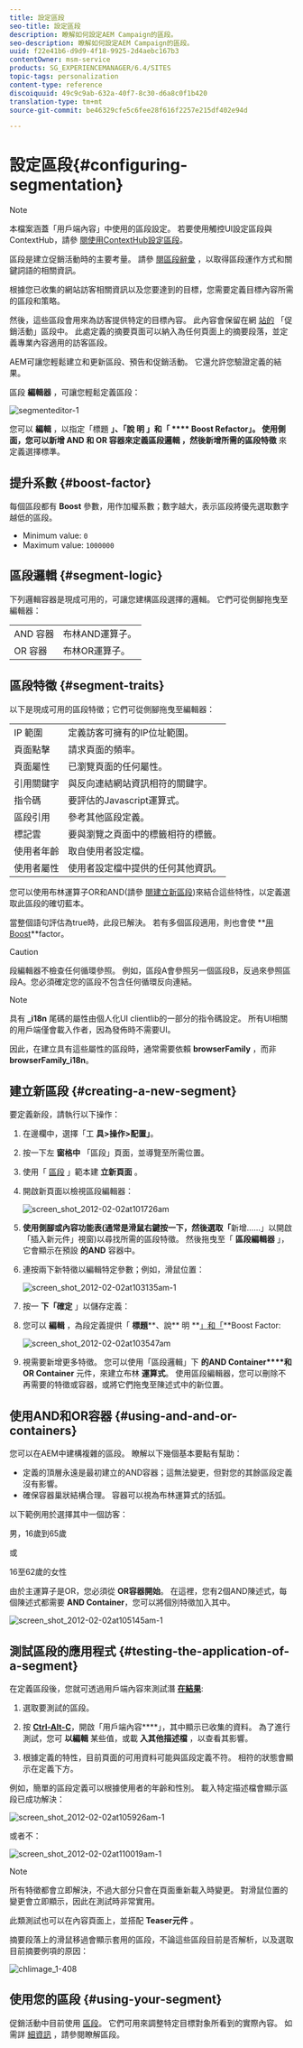```yaml
---
title: 設定區段
seo-title: 設定區段
description: 瞭解如何設定AEM Campaign的區段。
seo-description: 瞭解如何設定AEM Campaign的區段。
uuid: f22e41b6-d9d9-4f18-9925-2d4aebc167b3
contentOwner: msm-service
products: SG_EXPERIENCEMANAGER/6.4/SITES
topic-tags: personalization
content-type: reference
discoiquuid: 49c9c9ab-632a-40f7-8c30-d6a8c0f1b420
translation-type: tm+mt
source-git-commit: be46329cfe5c6fee28f616f2257e215df402e94d

---
```



# 設定區段{#configuring-segmentation}

>[!NOTE]
>
>本檔案涵蓋「用戶端內容」中使用的區段設定。 若要使用觸控UI設定區段與ContextHub，請參 [閱使用ContextHub設定區段](/help/sites-administering/segmentation.md)。

區段是建立促銷活動時的主要考量。 請參 [閱區段辭彙](/help/sites-authoring/segmentation-overview.md) ，以取得區段運作方式和關鍵詞語的相關資訊。

根據您已收集的網站訪客相關資訊以及您要達到的目標，您需要定義目標內容所需的區段和策略。

然後，這些區段會用來為訪客提供特定的目標內容。 此內容會保留在網 [站的](/help/sites-authoring/personalization.md) 「促銷活動」區段中。 此處定義的摘要頁面可以納入為任何頁面上的摘要段落，並定義專業內容適用的訪客區段。

AEM可讓您輕鬆建立和更新區段、預告和促銷活動。 它還允許您驗證定義的結果。

區段 **編輯器** ，可讓您輕鬆定義區段：

![segmenteditor-1](assets/segmenteditor-1.png)

您可以 **編輯** ，以指定「標題 ****」、「說 **明** 」和「 **** Boost Refactor」。 使用側面，您可以新增 **AND** 和 **OR** 容器來定義區段邏輯 **，然後新增所需的區段特徵****** 來定義選擇標準。

## 提升系數 {#boost-factor}

每個區段都有 **Boost** 參數，用作加權系數；數字越大，表示區段將優先選取數字越低的區段。

* Minimum value: `0`
* Maximum value: `1000000`

## 區段邏輯 {#segment-logic}

下列邏輯容器是現成可用的，可讓您建構區段選擇的邏輯。 它們可從側腳拖曳至編輯器：

<table> 
 <tbody> 
  <tr> 
   <td> AND 容器<br /> </td> 
   <td> 布林AND運算子。<br /> </td> 
  </tr> 
  <tr> 
   <td> OR 容器<br /> </td> 
   <td> 布林OR運算子。</td> 
  </tr> 
 </tbody> 
</table>

## 區段特徵 {#segment-traits}

以下是現成可用的區段特徵；它們可從側腳拖曳至編輯器：

<table> 
 <tbody> 
  <tr> 
   <td> IP 範圍<br /> </td> 
   <td>定義訪客可擁有的IP位址範圍。<br /> </td> 
  </tr> 
  <tr> 
   <td> 頁面點擊<br /> </td> 
   <td>請求頁面的頻率。 <br /> </td> 
  </tr> 
  <tr> 
   <td> 頁面屬性<br /> </td> 
   <td>已瀏覽頁面的任何屬性。<br /> </td> 
  </tr> 
  <tr> 
   <td> 引用關鍵字<br /> </td> 
   <td>與反向連結網站資訊相符的關鍵字。 <br /> </td> 
  </tr> 
  <tr> 
   <td> 指令碼</td> 
   <td>要評估的Javascript運算式。<br /> </td> 
  </tr> 
  <tr> 
   <td> 區段引用 <br /> </td> 
   <td>參考其他區段定義。<br /> </td> 
  </tr> 
  <tr> 
   <td> 標記雲<br /> </td> 
   <td>要與瀏覽之頁面中的標籤相符的標籤。<br /> </td> 
  </tr> 
  <tr> 
   <td> 使用者年齡<br /> </td> 
   <td>取自使用者設定檔。<br /> </td> 
  </tr> 
  <tr> 
   <td> 使用者屬性<br /> </td> 
   <td>使用者設定檔中提供的任何其他資訊。 </td> 
  </tr> 
 </tbody> 
</table>

您可以使用布林運算子OR和AND(請參 [閱建立新區段](#creating-a-new-segment))來結合這些特性，以定義選取此區段的確切藍本。

當整個語句評估為true時，此段已解決。 若有多個區段適用，則也會使 **[用Boost](/help/sites-administering/campaign-segmentation.md#boost-factor)**factor。

>[!CAUTION]
>
>段編輯器不檢查任何循環參照。 例如，區段A會參照另一個區段B，反過來參照區段A。您必須確定您的區段不包含任何循環反向連結。

>[!NOTE]
>
>具有 **_i18n** 尾碼的屬性由個人化UI clientlib的一部分的指令碼設定。 所有UI相關的用戶端僅會載入作者，因為發佈時不需要UI。
>
>因此，在建立具有這些屬性的區段時，通常需要依賴 **browserFamily** ，而非 **browserFamily_i18n**。

## 建立新區段 {#creating-a-new-segment}

要定義新段，請執行以下操作：

1. 在邊欄中，選擇「工 **具>操作>配置」**。
1. 按一下左 **窗格中** 「區段」頁面，並導覽至所需位置。
1. 使用「 [區段](/help/sites-authoring/managing-pages.md) 」範本建 **立新頁面** 。
1. 開啟新頁面以檢視區段編輯器：

   ![screen_shot_2012-02-02at101726am](assets/screen_shot_2012-02-02at101726am.png)

1. **使用側腳或內容功能表(通常是滑鼠右鍵按一下，然後選取「**&#x200B;新增……」以開啟「插入新元件」視窗)以尋找所需的區段特徵。 然後拖曳至「 **區段編輯器** 」，它會顯示在預設 **的AND** 容器中。
1. 連按兩下新特徵以編輯特定參數；例如，滑鼠位置：

   ![screen_shot_2012-02-02at103135am-1](assets/screen_shot_2012-02-02at103135am-1.png)

1. 按一 **下「確定** 」以儲存定義：
1. 您可以 **編輯** ，為段定義提供「 **標題****、說** 明 **[」和「](/help/sites-administering/campaign-segmentation.md#boost-factor)**Boost Factor:

   ![screen_shot_2012-02-02at103547am](assets/screen_shot_2012-02-02at103547am.png)

1. 視需要新增更多特徵。 您可以使用「區段邏輯」下 **的AND Container****和OR Container** 元件，來建立布林 **運算式**。 使用區段編輯器，您可以刪除不再需要的特徵或容器，或將它們拖曳至陳述式中的新位置。

## 使用AND和OR容器 {#using-and-and-or-containers}

您可以在AEM中建構複雜的區段。 瞭解以下幾個基本要點有幫助：

* 定義的頂層永遠是最初建立的AND容器；這無法變更，但對您的其餘區段定義沒有影響。
* 確保容器巢狀結構合理。 容器可以視為布林運算式的括弧。

以下範例用於選擇其中一個訪客：

男，16歲到65歲

或

16至62歲的女性

由於主運算子是OR，您必須從 **OR容器開始**。 在這裡，您有2個AND陳述式，每個陳述式都需要 **AND Container**，您可以將個別特徵加入其中。

![screen_shot_2012-02-02at105145am-1](assets/screen_shot_2012-02-02at105145am-1.png)

## 測試區段的應用程式 {#testing-the-application-of-a-segment}

在定義區段後，您就可透過用戶端內容來測試潛 **[在結果](/help/sites-administering/client-context.md)**:

1. 選取要測試的區段。
1. 按 **[Ctrl-Alt-C](/help/sites-authoring/keyboard-shortcuts.md)**，開啟「用戶端內容**[](/help/sites-administering/client-context.md)**」，其中顯示已收集的資料。 為了進行測試，您可 **以編輯** 某些值，或載 **入其他描述檔** ，以查看其影響。

1. 根據定義的特性，目前頁面的可用資料可能與區段定義不符。 相符的狀態會顯示在定義下方。

例如，簡單的區段定義可以根據使用者的年齡和性別。 載入特定描述檔會顯示區段已成功解決：

![screen_shot_2012-02-02at105926am-1](assets/screen_shot_2012-02-02at105926am-1.png)

或者不：

![screen_shot_2012-02-02at110019am-1](assets/screen_shot_2012-02-02at110019am-1.png)

>[!NOTE]
>
>所有特徵都會立即解決，不過大部分只會在頁面重新載入時變更。 對滑鼠位置的變更會立即顯示，因此在測試時非常實用。

此類測試也可以在內容頁面上，並搭配 **Teaser元件** 。

摘要段落上的滑鼠移過會顯示套用的區段，不論這些區段目前是否解析，以及選取目前摘要例項的原因：

![chlimage_1-408](assets/chlimage_1-408.png)

## 使用您的區段 {#using-your-segment}

促銷活動中目前使用 [區段](/help/sites-authoring/personalization.md)。 它們可用來調整特定目標對象所看到的實際內容。 如需詳 [細資訊](/help/sites-authoring/segmentation-overview.md) ，請參閱瞭解區段。
